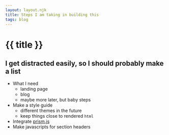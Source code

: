 ```yaml
---
layout: layout.njk
title: Steps I am taking in building this
tags: blog
---
```


# {{ title }}

## I get distracted easily, so I should probably make a list

- What I need
    - landing page
    - blog
    - maybe more later, but baby steps
- Make a style guide
    - different themes in the future
    - keep things close to rendered `html`
- Integrate [prism.js](https://prismjs.com/)
- Make javascripts for section headers
